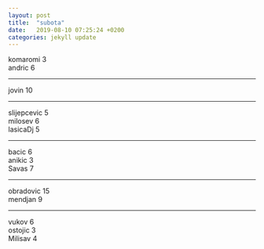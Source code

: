```yaml
---
layout: post
title:  "subota"
date:   2019-08-10 07:25:24 +0200
categories: jekyll update
---
```



komaromi 3  
andric 6  

***

jovin 10  

***

slijepcevic 5  
milosev 6  
lasicaDj 5  

***

bacic 6  
anikic 3  
Savas 7  

***

obradovic 15  
mendjan 9  

***

vukov 6  
ostojic 3  
Milisav 4  
